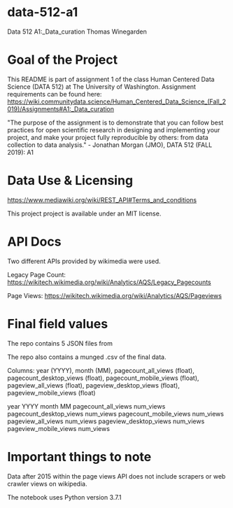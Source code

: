 # data-512-a1
Data 512 A1:_Data_curation
Thomas Winegarden

# Goal of the Project
This README is part of assignment 1 of the class Human Centered Data Science (DATA 512) at The University of Washington. Assignment requirements can be found here: https://wiki.communitydata.science/Human_Centered_Data_Science_(Fall_2019)/Assignments#A1:_Data_curation

"The purpose of the assignment is to demonstrate that you can follow best practices for open scientific research in designing and implementing your project, and make your project fully reproducible by others: from data collection to data analysis." - Jonathan Morgan (JMO), DATA 512 (FALL 2019): A1

# Data Use & Licensing
https://www.mediawiki.org/wiki/REST_API#Terms_and_conditions

This project project is available under an MIT license.

# API Docs
Two different APIs provided by wikimedia were used.

Legacy Page Count: https://wikitech.wikimedia.org/wiki/Analytics/AQS/Legacy_Pagecounts

Page Views: https://wikitech.wikimedia.org/wiki/Analytics/AQS/Pageviews

# Final field values
The repo contains 5 JSON files from

The repo also contains a munged .csv of the final data.

Columns: year (YYYY), month (MM), pagecount_all_views (float), pagecount_desktop_views (float), pagecount_mobile_views (float), pageview_all_views (float), pageview_desktop_views (float), pageview_mobile_views (float)

year	YYYY
month	MM
pagecount_all_views	num_views
pagecount_desktop_views	num_views
pagecount_mobile_views	num_views
pageview_all_views	num_views
pageview_desktop_views	num_views
pageview_mobile_views	num_views


# Important things to note

Data after 2015 within the page views API does not include scrapers or web crawler views on wikipedia.

The notebook uses Python version 3.7.1


